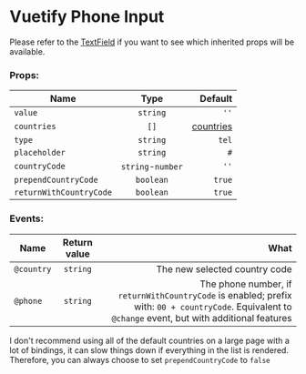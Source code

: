 # Vuetify Phone Input

Please refer to the 
[TextField](https://vuetifyjs.com/en/components/text-fields)
if you want to see which inherited props will be available.

### Props:

| Name        | Type           | Default  |
| ------------- |:-------------:| -----:|
| `value`|`string`| `''`    |
| `countries`|`[]`|[countries](https://github.com/kingscode/vuetify-phone-input/blob/master/src/countries.ts)|
| `type`|`string`|`tel`|
| `placeholder`|`string`|`#`|
| `countryCode`|`string`-`number`|`''`|
| `prependCountryCode`|`boolean`|`true`|
| `returnWithCountryCode`|`boolean`|`true`|

### Events:
| Name        | Return value           | What  |
| ------------- |:-------------:| -----:|
| `@country`|`string`| The new selected country code    |
| `@phone`|`string`| The phone number, if `returnWithCountryCode` is enabled; prefix with: `00 + countryCode`. Equivalent to `@change` event, but with additional features |

I don't recommend using all of the default countries on a large page with a lot of bindings,
 it can slow things down if everything in the list is rendered.
  Therefore, you can always choose to set `prependCountryCode` to `false`

